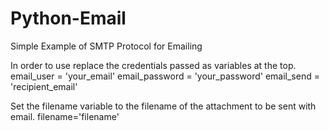 # Python-Email
Simple Example of SMTP Protocol for Emailing

In order to use replace the credentials passed as variables at the top.
  email_user = 'your_email'
  email_password = 'your_password'
  email_send = 'recipient_email'
  
Set the filename variable to the filename of the attachment to be sent with email.
  filename='filename'

